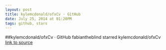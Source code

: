 ```yaml
---
layout: post
title: kylemcdonald/ofxCv · GitHub
date: July 25, 2014 at 01:20PM
tags: github, stars
---
```

##kylemcdonald/ofxCv · GitHub
fabiantheblind starred kylemcdonald/ofxCv
[link to source](http://ift.tt/12WpaxG) 
